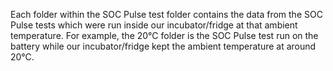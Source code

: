 Each folder within the SOC Pulse test folder contains the data from the SOC Pulse tests
which were run inside our incubator/fridge at that ambient temperature.
For example, the 20°C folder is the SOC Pulse test run on the battery while our incubator/fridge
kept the ambient temperature at around 20°C.